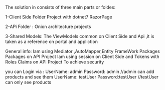 The solution in consists of three main parts or foldes:

1-Client Side Folder Project with dotnet7 RazorPage

2-APi Folder : Onion architecture projects

3-Shared Models: The ViewModels common on Client Side and Api ,it is taken as a reference on portal and appliction

General info:
Iam using Mediator ,AutoMapper,Entity FrameWork Packages Packages on API Project
Iam using session on Client Side and Tokens with Roles Claims on API Project To achieve security

you can Login via :
UserName: admin    Password: admin //admin can add products and see them
UserName: testUser  Password:testUser  //testUser can only see products
